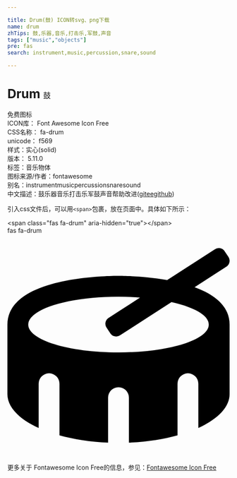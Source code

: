 ```yaml
---

title: Drum(鼓) ICON转svg、png下载
name: drum
zhTips: 鼓,乐器,音乐,打击乐,军鼓,声音
tags: ["music","objects"]
pre: fas
search: instrument,music,percussion,snare,sound

---
```


# Drum  <small style="font-size: 60%;font-weight: 100">鼓</small>


<div class="detail-page">
<p>
<span><span class="badge-success badge">免费图标</span> </span>
<br/>
<span>
ICON库：
<span class="badge-secondary badge">Font Awesome Icon Free</span> 
</span>
<br/>
<span>
CSS名称：
<span class="badge-secondary badge">fa-drum</span> 
</span>
<br/>
<span>
unicode：
<span class="badge-secondary badge">f569</span> 
<copy-btn content='f569' btn-title=""></copy-btn>
<copy-btn :content='String.fromCodePoint(parseInt("f569", 16))' btn-title="复制U"></copy-btn>
</span><br/><span>样式：<span class="badge-light badge">实心(solid)</span></span>
<br/>
<span>
版本：
<span class="badge-secondary badge">5.11.0</span> 
</span><br/><span>标签：<span class="badge-light badge"><router-link to="/tags/music.html">音乐</router-link></span><span class="badge-light badge"><router-link to="/tags/objects.html">物体</router-link></span></span>
<br/>
<span>图标来源/作者：<span class="badge-light badge">fontawesome</span></span> 
<br/>
<span>别名：<span class="badge-light badge">instrument</span><span class="badge-light badge">music</span><span class="badge-light badge">percussion</span><span class="badge-light badge">snare</span><span class="badge-light badge">sound</span></span><br/><span class="zh-detail">中文描述：<span class="badge-primary badge">鼓</span><span class="badge-primary badge">乐器</span><span class="badge-primary badge">音乐</span><span class="badge-primary badge">打击乐</span><span class="badge-primary badge">军鼓</span><span class="badge-primary badge">声音</span><span class="help-link"><span>帮助改进</span>(<a href="https://gitee.com/liuwave/icon-helper/edit/master/json/fontawesome/solid/drum.json" target="_blank" rel="noopener noreferrer">gitee</a><a href="https://github.com/liuwave/icon-helper/edit/master/json/fontawesome/solid/drum.json" target="_blank" rel="noopener noreferrer">github</a></span>)</span><br/>
</p>
</div>
<div class="alert alert-dark">
  <i class="fas fa-drum fa-xs"></i>
  <i class="fas fa-drum fa-sm"></i>
  <i class="fas fa-drum fa-lg"></i>
  <i class="fas fa-drum fa-2x"></i>
  <i class="fas fa-drum fa-3x"></i>
  <i class="fas fa-drum fa-5x"></i>
  <i class="fas fa-drum fa-7x"></i>
</div>
<div>
  <p>引入css文件后，可以用<code>&lt;span&gt;</code>包裹，放在页面中。具体如下所示：    
  </p>
  <div class="alert alert-primary" style="font-size: 14px">
    &lt;span class="fas fa-drum" aria-hidden="true"&gt;&lt;/span&gt;
    <copy-btn content='<span class="fas fa-drum" aria-hidden="true"></span>'></copy-btn>
  </div>
  <div class="alert alert-secondary">
    <i class="fas fa-drum"
    style="font-size: 24px"
    aria-hidden="true"></i> fas fa-drum
    <copy-btn content="fas fa-drum" btn-title="复制图标名称"></copy-btn>
  </div>
</div>
<div id="svg" class="svg-wrap">
<svg xmlns="http://www.w3.org/2000/svg" viewBox="0 0 512 512"><path d="M431.34 122.05l73.53-47.42a16 16 0 0 0 4.44-22.19l-8.87-13.31a16 16 0 0 0-22.19-4.44l-110.06 71C318.43 96.91 271.22 96 256 96 219.55 96 0 100.55 0 208.15v160.23c0 30.27 27.5 57.68 72 77.86v-101.9a24 24 0 1 1 48 0v118.93c33.05 9.11 71.07 15.06 112 16.73V376.39a24 24 0 1 1 48 0V480c40.93-1.67 78.95-7.62 112-16.73V344.34a24 24 0 1 1 48 0v101.9c44.5-20.18 72-47.59 72-77.86V208.15c0-43.32-35.76-69.76-80.66-86.1zM256 272.24c-114.88 0-208-28.69-208-64.09s93.12-64.08 208-64.08c17.15 0 33.73.71 49.68 1.91l-72.81 47a16 16 0 0 0-4.43 22.19l8.87 13.31a16 16 0 0 0 22.19 4.44l118.64-76.52C430.09 168 464 186.84 464 208.15c0 35.4-93.13 64.09-208 64.09z"/></svg>
</div>
<detail full-name='fa-drum'></detail>
    
<div><p>更多关于  Fontawesome Icon Free的信息，参见：<a target="_blank" href="https://iconhelper.cn/fontawesome.html">Fontawesome Icon Free</a>
</p></div>
